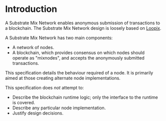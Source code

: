 # Introduction

A Substrate Mix Network enables anonymous submission of transactions to a blockchain. The Substrate
Mix Network design is loosely based on
[Loopix](https://www.usenix.org/system/files/conference/usenixsecurity17/sec17-piotrowska.pdf).

A Substrate Mix Network has two main components:

- A network of nodes.
- A blockchain, which provides consensus on which nodes should operate as "mixnodes", and accepts
  the anonymously submitted transactions.

This specification details the behaviour required of a node. It is primarily aimed at those
creating alternate node implementations.

This specification does _not_ attempt to:

- Describe the blockchain runtime logic; only the interface to the runtime is covered.
- Describe any particular node implementation.
- Justify design decisions.
